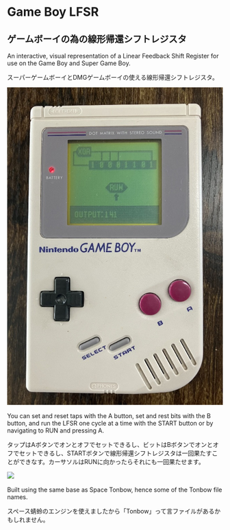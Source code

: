 # Game Boy LFSR
## ゲームボーイの為の線形帰還シフトレジスタ

An interactive, visual representation of a Linear Feedback Shift Register for use on the Game Boy and Super Game Boy. 

スーパーゲームボーイとDMGゲームボーイの使える線形帰還シフトレジスタ。

![](https://github.com/Bofner/Game-Boy-LFSR/blob/main/images/lfsr%20image.jpg)

You can set and reset taps with the A button, set and rest bits with the B button, and run the LFSR one cycle at a time with the START button or by navigating to RUN and pressing A.

タップはAボタンでオンとオフでセットできるし、ビットはBボタンでオンとオフでセットできるし、STARTボタンで線形帰還シフトレジスタは一回果たすことができなす。カーサソルはRUNに向かったらそれにも一回果たせます。

![](https://github.com/Bofner/Game-Boy-LFSR/blob/main/images/example.gif)

Built using the same base as Space Tonbow, hence some of the Tonbow file names.

スペース蜻蛉のエンジンを使えましたから「Tonbow」って言ファイルがあるかもしれません。
